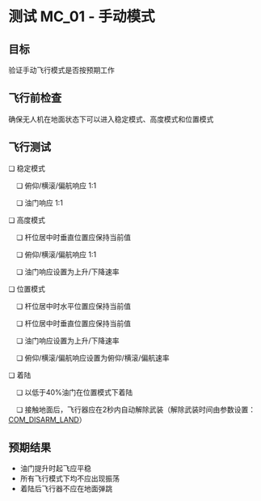# 测试 MC_01 - 手动模式

## 目标

验证手动飞行模式是否按预期工作

## 飞行前检查

确保无人机在地面状态下可以进入稳定模式、高度模式和位置模式

## 飞行测试

❏ 稳定模式

&nbsp;&nbsp;&nbsp;&nbsp;❏ 俯仰/横滚/偏航响应 1:1

&nbsp;&nbsp;&nbsp;&nbsp;❏ 油门响应 1:1

❏ 高度模式

&nbsp;&nbsp;&nbsp;&nbsp;❏ 杆位居中时垂直位置应保持当前值

&nbsp;&nbsp;&nbsp;&nbsp;❏ 俯仰/横滚/偏航响应 1:1

&nbsp;&nbsp;&nbsp;&nbsp;❏ 油门响应设置为上升/下降速率

❏ 位置模式

&nbsp;&nbsp;&nbsp;&nbsp;❏ 杆位居中时水平位置应保持当前值

&nbsp;&nbsp;&nbsp;&nbsp;❏ 杆位居中时垂直位置应保持当前值

&nbsp;&nbsp;&nbsp;&nbsp;❏ 油门响应设置为上升/下降速率

&nbsp;&nbsp;&nbsp;&nbsp;❏ 俯仰/横滚/偏航响应设置为俯仰/横滚/偏航速率

❏ 着陆

&nbsp;&nbsp;&nbsp;&nbsp;❏ 以低于40%油门在位置模式下着陆

&nbsp;&nbsp;&nbsp;&nbsp;❏ 接触地面后，飞行器应在2秒内自动解除武装（解除武装时间由参数设置：[COM_DISARM_LAND](../advanced_config/parameter_reference.md#COM_DISARM_LAND)）

## 预期结果

- 油门提升时起飞应平稳
- 所有飞行模式下均不应出现振荡
- 着陆后飞行器不应在地面弹跳